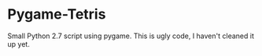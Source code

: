 # Pygame-Tetris
Small Python 2.7 script using pygame. This is ugly code, I haven't cleaned it up yet.
